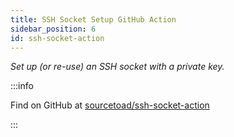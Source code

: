 ```yaml
---
title: SSH Socket Setup GitHub Action
sidebar_position: 6
id: ssh-socket-action
---
```


_Set up (or re-use) an SSH socket with a private key._


:::info

Find on GitHub at [sourcetoad/ssh-socket-action](https://github.com/sourcetoad/ssh-socket-action)

:::